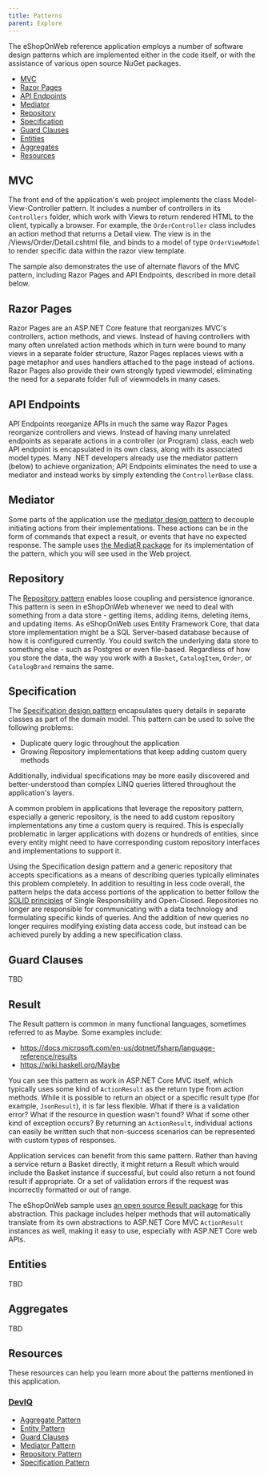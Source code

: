 ```yaml
---
title: Patterns
parent: Explore
---
```


The eShopOnWeb reference application employs a number of software design patterns which are implemented either in the code itself, or with the assistance of various open source NuGet packages.

- [MVC](#mvc)
- [Razor Pages](#razor-pages)
- [API Endpoints](#api-endpoints)
- [Mediator](#mediator)
- [Repository](#repository)
- [Specification](#specification)
- [Guard Clauses](#guard-clauses)
- [Entities](#entities)
- [Aggregates](#aggregates)
- [Resources](#resources)

## MVC

The front end of the application's web project implements the class Model-View-Controller pattern. It includes a number of controllers in its `Controllers` folder, which work with Views to return rendered HTML to the client, typically a browser. For example, the `OrderController` class includes an action method that returns a Detail view. The view is in the /Views/Order/Detail.cshtml file, and binds to a model of type `OrderViewModel` to render specific data within the razor view template.

The sample also demonstrates the use of alternate flavors of the MVC pattern, including Razor Pages and API Endpoints, described in more detail below.

## Razor Pages

Razor Pages are an ASP.NET Core feature that reorganizes MVC's controllers, action methods, and views. Instead of having controllers with many often unrelated action methods which in turn were bound to many views in a separate folder structure, Razor Pages replaces views with a page metaphor and uses handlers attached to the page instead of actions. Razor Pages also provide their own strongly typed viewmodel, eliminating the need for a separate folder full of viewmodels in many cases.

## API Endpoints

API Endpoints reorganize APIs in much the same way Razor Pages reorganize controllers and views. Instead of having many unrelated endpoints as separate actions in a controller (or Program) class, each web API endpoint is encapsulated in its own class, along with its associated model types. Many .NET developers already use the mediator pattern (below) to achieve organization; API Endpoints eliminates the need to use a mediator and instead works by simply extending the `ControllerBase` class.

## Mediator

Some parts of the application use the [mediator design pattern](https://deviq.com/design-patterns/mediator-pattern) to decouple initiating actions from their implementations. These actions can be in the form of commands that expect a result, or events that have no expected response. The sample uses [the MediatR package](https://github.com/jbogard/MediatR) for its implementation of the pattern, which you will see used in the Web project.

## Repository

The [Repository pattern](https://deviq.com/design-patterns/repository-pattern) enables loose coupling and persistence ignorance. This pattern is seen in eShopOnWeb whenever we need to deal with something from a data store - getting items, adding items, deleting items, and updating items. As eShopOnWeb uses Entity Framework Core, that data store implementation might be a SQL Server-based database because of how it is configured currently. You could switch the underlying data store to something else - such as Postgres or even file-based. Regardless of how you store the data, the way you work with a `Basket`, `CatalogItem`, `Order`, or `CatalogBrand` remains the same.

## Specification

The [Specification design pattern](https://deviq.com/design-patterns/specification-pattern) encapsulates query details in separate classes as part of the domain model. This pattern can be used to solve the following problems:

* Duplicate query logic throughout the application
* Growing Repository implementations that keep adding custom query methods

Additionally, individual specifications may be more easily discovered and better-understood than complex LINQ queries littered throughout the application's layers.

A common problem in applications that leverage the repository pattern, especially a generic repository, is the need to add custom repository implementations any time a custom query is required. This is especially problematic in larger applications with dozens or hundreds of entities, since every entity might need to have corresponding custom repository interfaces and implementations to support it.

Using the Specification design pattern and a generic repository that accepts specifications as a means of describing queries typically eliminates this problem completely. In addition to resulting in less code overall, the pattern helps the data access portions of the application to better follow the [SOLID principles](https://deviq.com/principles/solid) of Single Responsibility and Open-Closed. Repositories no longer are responsible for communicating with a data technology and formulating specific kinds of queries. And the addition of new queries no longer requires modifying existing data access code, but instead can be achieved purely by adding a new specification class.

## Guard Clauses

TBD

## Result

The Result pattern is common in many functional languages, sometimes referred to as Maybe. Some examples include:

* https://docs.microsoft.com/en-us/dotnet/fsharp/language-reference/results
* https://wiki.haskell.org/Maybe

You can see this pattern as work in ASP.NET Core MVC itself, which typically uses some kind of `ActionResult` as the return type from action methods. While it is possible to return an object or a specific result type (for example, `JsonResult`), it is far less flexible. What if there is a validation error? What if the resource in question wasn't found? What if some other kind of exception occurs? By returning an `ActionResult`, individual actions can easily be written such that non-success scenarios can be represented with custom types of responses.

Application services can benefit from this same pattern. Rather than having a service return a Basket directly, it might return a Result<Basket> which would include the Basket instance if successful, but could also return a not found result if appropriate. Or a set of validation errors if the request was incorrectly formatted or out of range.

The eShopOnWeb sample uses [an open source Result package](https://www.nuget.org/packages/Ardalis.Result) for this abstraction. This package includes helper methods that will automatically translate from its own abstractions to ASP.NET Core MVC `ActionResult` instances as well, making it easy to use, especially with ASP.NET Core web APIs.

## Entities

TBD

## Aggregates

TBD

## Resources

These resources can help you learn more about the patterns mentioned in this application.

### [DevIQ](https://deviq.com)
- [Aggregate Pattern](https://deviq.com/domain-driven-design/aggregate-pattern)
- [Entity Pattern](https://deviq.com/domain-driven-design/entity)
- [Guard Clauses](https://deviq.com/design-patterns/guard-clause)
- [Mediator Pattern](https://deviq.com/design-patterns/mediator-pattern)
- [Repository Pattern](https://deviq.com/design-patterns/repository-pattern)
- [Specification Pattern](https://deviq.com/design-patterns/specification-pattern)
